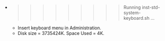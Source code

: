 * >>>>>>>>> Running inst-std-system-keyboard.sh ...
  * Insert keyboard menu in Administration.
  * Disk size = 3735424K. Space Used = 4K.
